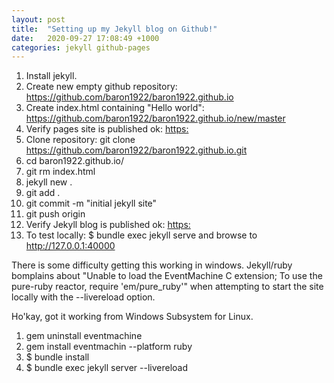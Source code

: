 ```yaml
---
layout: post
title:  "Setting up my Jekyll blog on Github!"
date:   2020-09-27 17:08:49 +1000
categories: jekyll github-pages
---
```


1. Install jekyll.
2. Create new empty github repository: https://github.com/baron1922/baron1922.github.io
3. Create index.html containing "Hello world": https://github.com/baron1922/baron1922.github.io/new/master 
4. Verify pages site is published ok: [https:](https://baron1922.github.io/)
5. Clone repository: git clone https://github.com/baron1922/baron1922.github.io.git 
6. cd baron1922.github.io/
7. git rm index.html
8. jekyll new . 
9.  git add .
10. git commit -m "initial jekyll site"
11. git push origin
12. Verify Jekyll blog is published ok: [https:](https://baron1922.github.io/)
13. To test locally: $ bundle exec jekyll serve  and browse to http://127.0.0.1:40000

There is some difficulty getting this working in windows. Jekyll/ruby bomplains about "Unable to load the EventMachine C extension; To use the pure-ruby reactor, require 'em/pure_ruby'" when attempting to start the site locally with the --livereload option.

Ho'kay, got it working from Windows Subsystem for Linux.
1. gem uninstall eventmachine
2. gem install eventmachin --platform ruby
3. $ bundle install
4. $ bundle exec jekyll server --livereload

